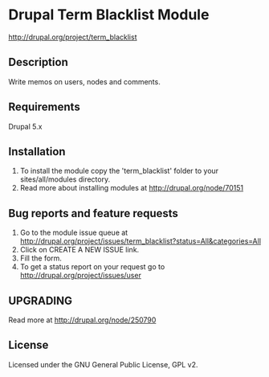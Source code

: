 Drupal Term Blacklist Module
============================
http://drupal.org/project/term_blacklist


## Description
Write memos on users, nodes and comments.

## Requirements
Drupal 5.x

## Installation
1. To install the module copy the 'term_blacklist' folder to your sites/all/modules directory.
2. Read more about installing modules at http://drupal.org/node/70151


## Bug reports and feature requests
1. Go to the module issue queue at http://drupal.org/project/issues/term_blacklist?status=All&categories=All
2. Click on CREATE A NEW ISSUE link.
3. Fill the form.
4. To get a status report on your request go to http://drupal.org/project/issues/user


## UPGRADING
Read more at http://drupal.org/node/250790

## License
Licensed under the GNU General Public License, GPL v2.

